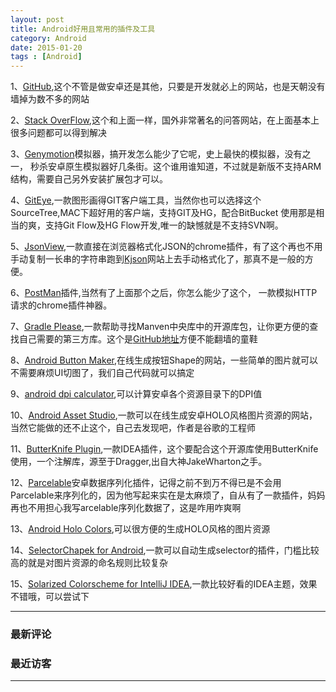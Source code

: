 ```yaml
---
layout: post
title: Android好用且常用的插件及工具
category: Android
date: 2015-01-20
tags : [Android]
---
```


1、[GitHub](https://github.com/),这个不管是做安卓还是其他，只要是开发就必上的网站，也是天朝没有墙掉为数不多的网站

2、[Stack OverFlow](http://stackoverflow.com/),这个和上面一样，国外非常著名的问答网站，在上面基本上很多问题都可以得到解决

3、[Genymotion](http://www.genymotion.com/)模拟器，搞开发怎么能少了它呢，史上最快的模拟器，没有之一， 秒杀安卓原生模拟器好几条街。这个谁用谁知道，不过就是新版不支持ARM结构，需要自己另外安装扩展包才可以。

4、[GitEye](http://www.collab.net/giteyeapp),一款图形画得GIT客户端工具，当然你也可以选择这个 SourceTree,MAC下超好用的客户端，支持GIT及HG，配合BitBucket 使用那是相当的爽，支持Git Flow及HG Flow开发,唯一的缺憾就是不支持SVN啊。

5、[JsonView](http://jsonview.com/),一款直接在浏览器格式化JSON的chrome插件，有了这个再也不用 手动复制一长串的字符串跑到[Kjson](http://www.kjson.com/jsoneditor/)网站上去手动格式化了，那真不是一般的方便。

6、[PostMan](https://chrome.google.com/webstore/detail/postman-rest-client/fdmmgilgnpjigdojojpjoooidkmcomcm)插件,当然有了上面那个之后，你怎么能少了这个， 一款模拟HTTP请求的chrome插件神器。

7、[Gradle Please](http://gradleplease.appspot.com/),一款帮助寻找Manven中央库中的开源库包，让你更方便的查找自己需要的第三方库。这个是[GitHub地址](https://github.com/eveliotc/gradleplease-workflow)方便不能翻墙的童鞋

8、[Android Button Maker](http://angrytools.com/android/button/),在线生成按钮Shape的网站，一些简单的图片就可以不需要麻烦UI切图了，我们自己代码就可以搞定

9、[android dpi calculator](http://coh.io/adpi/),可以计算安卓各个资源目录下的DPI值

10、[Android Asset Studio](http://romannurik.github.io/AndroidAssetStudio/),一款可以在线生成安卓HOLO风格图片资源的网站， 当然它能做的还不止这个，自己去发现吧，作者是谷歌的工程师

11、[ButterKnife Plugin](https://github.com/inmite/android-butterknife-zelezny),一款IDEA插件，这个要配合这个开源库使用ButterKnife使用，一个注解库，源至于Dragger,出自大神JakeWharton之手。

12、[Parcelable](https://github.com/mcharmas/android-parcelable-intellij-plugin)安卓数据序列化插件，记得之前不到万不得已是不会用 Parcelable来序列化的，因为他写起来实在是太麻烦了，自从有了一款插件，妈妈再也不用担心我写arcelable序列化数据了，这是咋用咋爽啊

13、[Android Holo Colors](https://github.com/jeromevdl/android-holo-colors-idea-plugin),可以很方便的生成HOLO风格的图片资源

14、[SelectorChapek for Android](https://github.com/inmite/android-selector-chapek),一款可以自动生成selector的插件，门槛比较高的就是对图片资源的命名规则比较复杂

15、[Solarized Colorscheme for IntelliJ IDEA](https://github.com/jkaving/intellij-colors-solarized),一款比较好看的IDEA主题，效果不错哦，可以尝试下


---

<section>
<h3>最新评论</h3>
<ul class="ds-recent-comments" data-num-items="10" data-show-avatars="0" data-show-time="0" data-show-title="0" data-show-admin="0" data-excerpt-length="18"></ul>
</section>

<section style="width:250px;">
<h3>最近访客</h3>
<ul class="ds-recent-visitors" data-num-items="4" data-avatar-size="45" style="margin-top:10px;"></ul>
</section>

---
